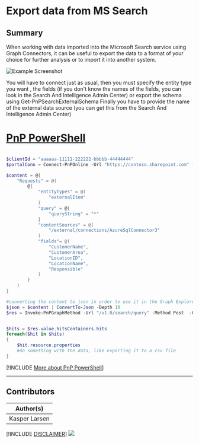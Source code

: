 

# Export data from MS Search


## Summary

When working with data imported into the Microsoft Search service using Graph Connectors, it can be useful to export the data to a format of your choice for further analysis or to import it into another system. 

![Example Screenshot](assets/example.png)

You will have to connect just as usual, then you must specify the entity type you want , the fields (if you don't know the names of the fields, you can look in the Search And Intelligence Admin Center) or export the schema using Get-PnPSearchExternalSchema
Finally you have to provide the name of the external data source (you can get this from the Search And Intelligence Admin Center)


# [PnP PowerShell](#tab/pnpps)

```powershell

$clientId = "aaaaaa-11111-222222-bbbbb-44444444"
$portalConn = Connect-PnPOnline -Url "https://contoso.sharepoint.com" -Interactive -ClientId $clientId -ReturnConnection

$content = @{
    "Requests" = @(
        @{
            "entityTypes" = @(
                "externalItem"
            )
            "query" = @{
                "queryString" = "*"
            }
            "contentSources" = @(
                "/external/connections/AzureSqlConnector3"
            )
            "fields"= @(
                "CustomerName",
                "CustomerArea",
                "LocationID",
                "LocationName",
                "Responsible"
            )
        }
    )
}

#converting the content to json in order to use it in the Graph Explorer, which is a great way to test the queries
$json = $content | ConvertTo-Json -Depth 10
$res = Invoke-PnPGraphMethod -Url "/v1.0/search/query" -Method Post  -Content $content -Connection $portalConn


$hits = $res.value.hitsContainers.hits 
foreach($hit in $hits)
{
    $hit.resource.properties
    #do something with the data, like exporting it to a csv file
}

```
[!INCLUDE [More about PnP PowerShell](../../docfx/includes/MORE-PNPPS.md)]
***


## Contributors

| Author(s) |
|-----------|
| Kasper Larsen |

[!INCLUDE [DISCLAIMER](../../docfx/includes/DISCLAIMER.md)]
<img src="https://m365-visitor-stats.azurewebsites.net/script-samples/scripts/export-data-from-microsoft-search" aria-hidden="true" />
